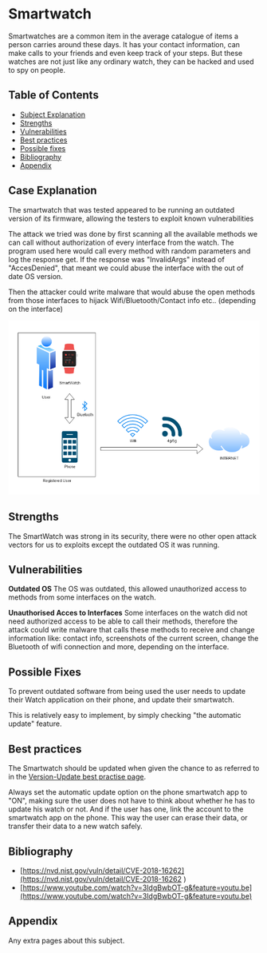 # Smartwatch

Smartwatches are a common item in the average catalogue of items a person carries around these days. It has your contact information, can make calls to your friends and even keep track of your steps. But these watches are not just like any ordinary watch, they can be hacked and used to spy on people.

## Table of Contents

- [Subject Explanation](#subject-explanation)
- [Strengths](#bibliography)
- [Vulnerabilities](#vulnerabilities)
- [Best practices](#best-practices)
- [Possible fixes](#possible-fixes)
- [Bibliography](#bibliography)
- [Appendix](#appendix)

## Case Explanation

The smartwatch that was tested appeared to be running an outdated version of its firmware, allowing the testers to exploit known vulnerabilities

The attack we tried was done by first scanning all the available methods we can call without authorization of every interface from the watch. The program used here would call every method with random parameters and log the response get. If the response was "InvalidArgs" instead of "AccesDenied", that meant we could abuse the interface with the out of date OS version.

Then the attacker could write malware that would abuse the open methods from those interfaces to hijack Wifi/Bluetooth/Contact info etc.. (depending on the interface)

![smartwatch-diagram](/assets/images/smartwatch-diagram.PNG)

## Strengths

The SmartWatch was strong in its security, there were no other open attack vectors for us to exploits except the outdated OS it was running.

## Vulnerabilities

**Outdated OS**
The OS was outdated, this allowed unauthorized access to methods from some interfaces on the watch.

**Unauthorised Acces to Interfaces**
Some interfaces on the watch did not need authorized access to be able to call their methods, therefore the attack could write malware that calls these methods to receive and change information like: contact info, screenshots of the current screen, change the Bluetooth of wifi connection and more, depending on the interface.

## Possible Fixes

To prevent outdated software from being used the user needs to update their Watch application on their phone, and update their smartwatch.

This is relatively easy to implement, by simply checking "the automatic update" feature.

## Best practices

The Smartwatch should be updated when given the chance to as referred to in the [Version-Update best practise page](/bestPractises/versionUpdate).

Always set the automatic update option on the phone smartwatch app to "ON", making sure the user does not have to think about whether he has to update his watch or not. And if the user has one, link the account to the smartwatch app on the phone. This way the user can erase their data, or transfer their data to a new watch safely.

## Bibliography

- [https://nvd.nist.gov/vuln/detail/CVE-2018-16262](https://nvd.nist.gov/vuln/detail/CVE-2018-16262 )
- [https://www.youtube.com/watch?v=3IdgBwbOT-g&feature=youtu.be](https://www.youtube.com/watch?v=3IdgBwbOT-g&feature=youtu.be)

## Appendix

Any extra pages about this subject.
